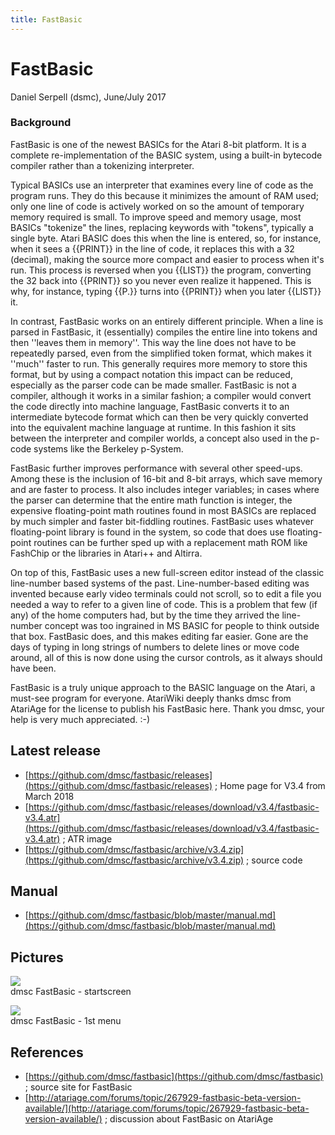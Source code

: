 ```yaml
---
title: FastBasic
---
```

# FastBasic  
Daniel Serpell (dsmc), June/July 2017  
  
### Background  
FastBasic is one of the newest BASICs for the Atari 8-bit platform. It is a complete re-implementation of the BASIC system, using a built-in bytecode compiler rather than a tokenizing interpreter.  
  
Typical BASICs use an interpreter that examines every line of code as the program runs. They do this because it minimizes the amount of RAM used; only one line of code is actively worked on so the amount of temporary memory required is small. To improve speed and memory usage, most BASICs "tokenize" the lines, replacing keywords with "tokens", typically a single byte. Atari BASIC does this when the line is entered, so, for instance, when it sees a {{PRINT}} in the line of code, it replaces this with a 32 (decimal), making the source more compact and easier to process when it's run. This process is reversed when you {{LIST}} the program, converting the 32 back into {{PRINT}} so you never even realize it happened. This is why, for instance, typing {{P.}} turns into {{PRINT}} when you later {{LIST}} it.  
  
In contrast, FastBasic works on an entirely different principle. When a line is parsed in FastBasic, it (essentially) compiles the entire line into tokens and then ''leaves them in memory''. This way the line does not have to be repeatedly parsed, even from the simplified token format, which makes it ''much'' faster to run. This generally requires more memory to store this format, but by using a compact notation this impact can be reduced, especially as the parser code can be made smaller. FastBasic is not a compiler, although it works in a similar fashion; a compiler would convert the code directly into machine language, FastBasic converts it to an intermediate bytecode format which can then be very quickly converted into the equivalent machine language at runtime. In this fashion it sits between the interpreter and compiler worlds, a concept also used in the p-code systems like the Berkeley p-System.  
  
FastBasic further improves performance with several other speed-ups. Among these is the inclusion of 16-bit and 8-bit arrays, which save memory and are faster to process. It also includes integer variables; in cases where the parser can determine that the entire math function is integer, the expensive floating-point math routines found in most BASICs are replaced by much simpler and faster bit-fiddling routines. FastBasic uses whatever floating-point library is found in the system, so code that does use floating-point routines can be further sped up with a replacement math ROM like FashChip or the libraries in Atari++ and Altirra.  
  
On top of this, FastBasic uses a new full-screen editor instead of the classic line-number based systems of the past. Line-number-based editing was invented because early video terminals could not scroll, so to edit a file you needed a way to refer to a given line of code. This is a problem that few (if any) of the home computers had, but by the time they arrived the line-number concept was too ingrained in MS BASIC for people to think outside that box. FastBasic does, and this makes editing far easier. Gone are the days of typing in long strings of numbers to delete lines or move code around, all of this is now done using the cursor controls, as it always should have been.  
  
FastBasic is a truly unique approach to the BASIC language on the Atari, a must-see program for everyone. AtariWiki deeply thanks dmsc from AtariAge for the license to publish his FastBasic here. Thank you dmsc, your help is very much appreciated. :-)  
  
  
## Latest release  
- [https://github.com/dmsc/fastbasic/releases](https://github.com/dmsc/fastbasic/releases) ; Home page for V3.4 from March 2018  
- [https://github.com/dmsc/fastbasic/releases/download/v3.4/fastbasic-v3.4.atr](https://github.com/dmsc/fastbasic/releases/download/v3.4/fastbasic-v3.4.atr) ; ATR image  
- [https://github.com/dmsc/fastbasic/archive/v3.4.zip](https://github.com/dmsc/fastbasic/archive/v3.4.zip) ; source code  
  
## Manual  
- [https://github.com/dmsc/fastbasic/blob/master/manual.md](https://github.com/dmsc/fastbasic/blob/master/manual.md)  
  
## Pictures  
![](attachments/fastbasic1.jpg)  
dmsc FastBasic - startscreen  
  
![](attachments/fastbasic2.jpg)  
dmsc FastBasic - 1st menu  
  
## References  
- [https://github.com/dmsc/fastbasic](https://github.com/dmsc/fastbasic) ; source site for FastBasic  
- [http://atariage.com/forums/topic/267929-fastbasic-beta-version-available/](http://atariage.com/forums/topic/267929-fastbasic-beta-version-available/) ; discussion about FastBasic on AtariAge  
